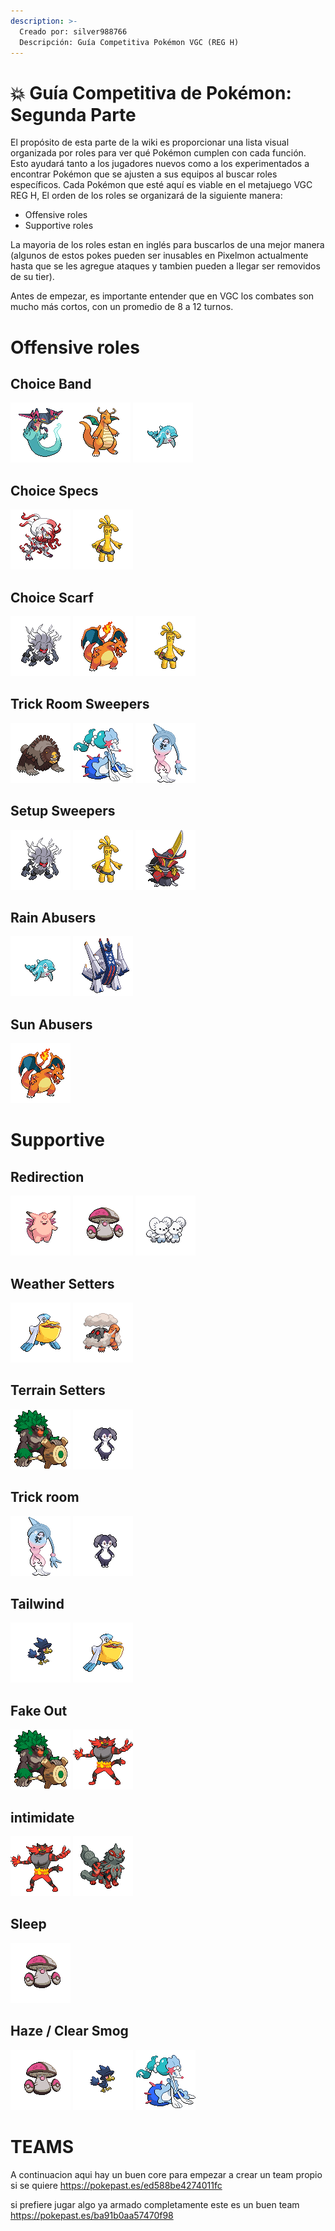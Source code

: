 ```yaml
---
description: >-
  Creado por: silver988766
  Descripción: Guía Competitiva Pokémon VGC (REG H)
---
```


# 💥 Guía Competitiva de Pokémon: Segunda Parte

El propósito de esta parte  de la wiki  es proporcionar una lista visual organizada por roles para ver qué Pokémon cumplen con cada función. Esto ayudará tanto a los jugadores nuevos como a los experimentados a encontrar Pokémon que se ajusten a sus equipos al buscar roles específicos. Cada Pokémon que esté aquí es viable en el metajuego VGC REG H,  El orden de los roles se organizará de la siguiente manera:

- Offensive roles 
- Supportive roles

La mayoria de los roles estan en inglés para buscarlos de una mejor manera (algunos de estos pokes pueden ser inusables en Pixelmon actualmente hasta que se les agregue ataques y tambien pueden a llegar ser removidos de su tier).

Antes de empezar, es importante entender que en VGC los combates son mucho más cortos, con un promedio de 8 a 12 turnos.
# Offensive roles 

## Choice Band 
![Dragapult](../../images/usuarios/silver988766/2157.gif)![Dragonite](../../images/usuarios/silver988766/149.gif) ![Palafin](../../images/usuarios/silver988766/2342.gif)

## Choice Specs
![Zoroark-hisui](../../images/usuarios/silver988766/2261.gif) ![Gholdengo](../../images/usuarios/silver988766/2378.gif)

## Choice Scarf 
![Annihilape](images/Usuarios/silver988766/2357.gif) ![Charizard](images/Usuarios/silver988766/6.gif) ![Gholdengo](../../images/usuarios/silver988766/2378.gif)

## Trick Room Sweepers
![Ursaluna](images/Usuarios/silver988766/2262.gif) ![Primarina](images/Usuarios/silver988766/909.gif) ![Hatterene](images/Usuarios/silver988766/2115.gif)
## Setup Sweepers 
![Annihilape](images/Usuarios/silver988766/2357.gif) ![Gholdengo](images/Usuarios/silver988766/2378.gif) ![Kingambit](images/Usuarios/silver988766/2361.gif)
## Rain Abusers 
![Palafin](images/Usuarios/silver988766/2342.gif) ![Archaludon](images/Usuarios/silver988766/2407.gif)
## Sun Abusers 
![Charizard](images/Usuarios/silver988766/6.gif)



# Supportive


## Redirection 
![Clefable](images/Usuarios/silver988766/36.gif) ![Amoonguss](images/Usuarios/silver988766/595.gif) ![Maushold](images/Usuarios/silver988766/2303.gif)
## Weather Setters 
![Pelipper](images/Usuarios/silver988766/279.gif) ![Torkoal](images/Usuarios/silver988766/324.gif)
## Terrain Setters
![Rillaboom](images/Usuarios/silver988766/2069.gif) ![Indeedee](images/Usuarios/silver988766/2231.gif)
## Trick room 
![Hatterene](images/Usuarios/silver988766/2115.gif) ![Indeedee](images/Usuarios/silver988766/2231.gif)

## Tailwind 
![Murkrow](images/Usuarios/silver988766/198.gif) ![Pelipper](images/Usuarios/silver988766/279.gif)

## Fake Out 
 ![Rillaboom](images/Usuarios/silver988766/2069.gif) ![incineroar](images/Usuarios/silver988766/906.gif)

 ## intimidate 
 ![incineroar](images/Usuarios/silver988766/906.gif) ![Arcanine-hisui](images/Usuarios/silver988766/2259.gif)

## Sleep 
![Amoonguss](images/Usuarios/silver988766/595.gif)

## Haze / Clear Smog
![Amoonguss](images/Usuarios/silver988766/595.gif)  ![Murkrow](images/Usuarios/silver988766/198.gif) ![Primarina](images/Usuarios/silver988766/909.gif)

# TEAMS 


A continuacion aqui hay un buen core para empezar a crear un team propio si se quiere 
https://pokepast.es/ed588be4274011fc 

 si prefiere jugar algo ya armado completamente este es un buen team https://pokepast.es/ba91b0aa57470f98 
